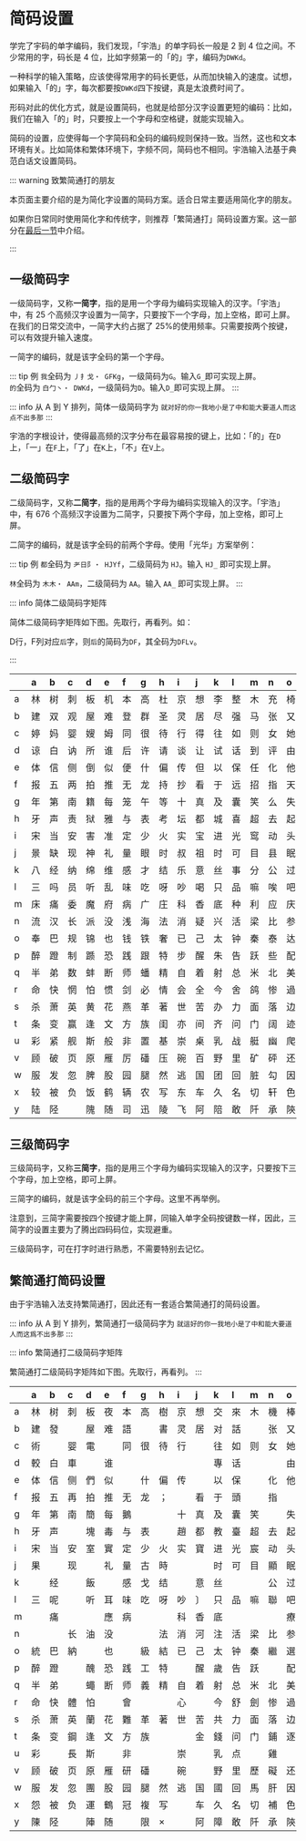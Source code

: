 <script setup>
import Chaifen from '@/chaifen/Chaifen.vue'
</script>

# 简码设置

学完了宇码的单字编码，我们发现，「宇浩」的单字码长一般是 2 到 4 位之间。不少常用的字，码长是 4 位，比如字频第一的「的」字，编码为`DWKd`。
<Chaifen char='的' :parts='[5,2,1]' />

一种科学的输入策略，应该使得常用字的码长更低，从而加快输入的速度。试想，如果输入「的」字，每次都要按`DWKd`四下按键，真是太浪费时间了。

形码对此的优化方式，就是设置简码，也就是给部分汉字设置更短的编码：比如，我们在输入「的」时，只要按上一个字母和空格键，就能实现输入。

简码的设置，应使得每一个字简码和全码的编码规则保持一致。当然，这也和文本环境有关。比如简体和繁体环境下，字频不同，简码也不相同。宇浩输入法基于典范白话文设置简码。

::: warning 致繁简通打的朋友

本页面主要介绍的是为简化字设置的简码方案。适合日常主要适用简化字的朋友。

如果你日常同时使用简化字和传统字，则推荐「繁简通打」简码设置方案。这一部分在[最后一节](#繁简通打简码设置)中介绍。

:::

## 一级简码字

一级简码字，又称**一简字**，指的是用一个字母为编码实现输入的汉字。「宇浩」中，有 25 个高频汉字设置为一简字，只要按下一个字母，加上空格，即可上屏。在我们的日常交流中，一简字大约占据了 25%的使用频率。只需要按两个按键，可以有效提升输入速度。

一简字的编码，就是该字全码的第一个字母。

::: tip 例
`我`全码为 `丿扌戈・ GFKg`，一级简码为`G`。输入`G_`即可实现上屏。  
<Chaifen char='我' :parts='[1,1,2,3]' :colors='[1,0,2,3,5,1]' />
`的`全码为 `白⼓丶・ DWKd`，一级简码为`D`。输入`D_`即可实现上屏。
:::

::: info 从 A 到 Y 排列，简体一级简码字为
`就对好的你一我地小是了中和能大要道人而这点不出多那`
:::

宇浩的字根设计，使得最高频的汉字分布在最容易按的键上，比如：「的」在`D`上，「一」在`F`上，「了」在`K`上，「不」在`V`上。

## 二级简码字

二级简码字，又称**二简字**，指的是用两个字母为编码实现输入的汉字。「宇浩」中，有 676 个高频汉字设置为二简字，只要按下两个字母，加上空格，即可上屏。

二简字的编码，就是该字全码的前两个字母。使用「光华」方案举例：

::: tip 例
`都`全码为 `耂日阝・ HJYf`，二级简码为 `HJ`。输入 `HJ_` 即可实现上屏。  
<Chaifen char='都' :parts='[4,4,2]' />

`林`全码为 `木木・ AAm`，二级简码为 `AA`。输入 `AA_` 即可实现上屏。
<Chaifen char='林' :parts='[4,4]' />
:::

::: info 简体二级简码字矩阵

简体二级简码字矩阵如下图。先取行，再看列。如：

D行，F列对应`后`字，则`后`的简码为`DF`，其全码为`DFLv`。
<Chaifen char='后' :parts='[2,1,3]' />

:::

<!-- do not translate -->

|      | a    | b    | c    | d    | e    | f    | g    | h    | i    | j    | k    | l    | m    | n    | o    | p    | q    | r    | s    | t    | u    | v    | w    | x    | y    | z    |
| :--- | :--- | :--- | :--- | :--- | :--- | :--- | :--- | :--- | :--- | :--- | :--- | :--- | :--- | :--- | :--- | :--- | :--- | :--- | :--- | :--- | :--- | :--- | :--- | :--- | :--- | :--- |
| a    | 林   | 树   | 刺   | 板   | 机   | 本   | 高   | 杜   | 京   | 想   | 李   | 整   | 木   | 充   | 椅   | 株   | 样   | 枪   | 模   | 格   | 市   | 杯   | 击   | 栋   | 杨   |      |
| b    | 建   | 双   | 观   | 屋   | 难   | 登   | 群   | 圣   | 灵   | 居   | 尽   | 强   | 马   | 张   | 又   | 皮   | 弹   | 验   | 通   | 骇   | 引   | 颇   | 屈   | 欢   | 言   |      |
| c    | 婷   | 妈   | 婴   | 嫂   | 姆   | 同   | 很   | 待   | 行   | 得   | 往   | 如   | 则   | 女   | 她   | 露   | 赚   | 内   | 刚   | 败   | 贴   | 雨   | 购   | 彻   | 娜   |      |
| d    | 谅   | 白   | 讷   | 所   | 谁   | 后   | 许   | 请   | 谈   | 让   | 试   | 话   | 到   | 评   | 由   | 片   | 说   | 认   | 谋   | 该   | 谣   | 谓   | 调   | 向   | 帮   | 至   |
| e    | 体   | 信   | 侧   | 倒   | 似   | 便   | 什   | 偏   | 传   | 但   | 以   | 保   | 任   | 化   | 他   | 件   | 伴   | 价   | 风   | 们   | 在   | 偶   | 有   | 像   | 亿   | 𠂇    |
| f    | 报   | 五   | 两   | 拍   | 推   | 无   | 龙   | 持   | 抄   | 看   | 于   | 远   | 招   | 指   | 天   | 正   | 来   | 势   | 手   | 挤   | 摇   | 画   | 万   | 死   | 扬   |      |
| g    | 年   | 第   | 南   | 籍   | 每   | 笼   | 午   | 等   | 十   | 真   | 及   | 囊   | 笑   | 么   | 失   | 延   | 气   | 答   | 舞   | 简   | 怎   | 箅   | 筋   | 索   | 卖   | 竹   |
| h    | 牙   | 声   | 责   | 狱   | 雅   | 与   | 表   | 考   | 坛   | 都   | 城   | 喜   | 超   | 去   | 起   | 址   | 幸   | 志   | 士   | 房   | 狐   | 坏   | 静   | 壶   | 场   | 走   |
| i    | 宋   | 当   | 安   | 害   | 准   | 定   | 少   | 火   | 实   | 宝   | 进   | 光   | 窎   | 动   | 头   | 空   | 烂   | 二   | 寒   | 家   | 常   | 烦   | 烟   | 次   | 炀   |      |
| j    | 景   | 缺   | 现   | 神   | 礼   | 量   | 眼   | 时   | 叔   | 祖   | 时   | 可   | 目   | 县   | 眠   | 星   | 且   | 日   | 示   | 故   | 显   | 上   | 明   | 下   | 曰   | 早   |
| k    | 八   | 经   | 纳   | 绵   | 维   | 感   | 才   | 结   | 乐   | 意   | 丝   | 事   | 分   | 公   | 过   | 红   | 继   | 给   | 为   | 孩   | 站   | 留   | 约   | 绝   | 成   | 子   |
| l    | 三   | 吗   | 员   | 听   | 乱   | 味   | 吃   | 呀   | 吵   | 喝   | 只   | 品   | 嘛   | 唉   | 吧   | 嘴   | 虽   | 哈   | 别   | 敌   | 忠   | 口   | 叫   | 吹   | 啊   |      |
| m    | 床   | 痛   | 委   | 魔   | 府   | 病   | 广   | 庄   | 科   | 香   | 底   | 种   | 利   | 应   | 庆   | 疵   | 千   | 座   | 度   | 疼   | 店   | 重   | 乌   | 称   | 瘾   | 豸   |
| n    | 流   | 汉   | 长   | 派   | 没   | 浅   | 海   | 法   | 消   | 疑   | 兴   | 活   | 梁   | 比   | 参   | 酒   | 平   | 滑   | 水   | 游   | 浮   | 源   | 熊   | 学   | 幻   |      |
| o    | 奉   | 巴   | 规   | 锦   | 也   | 钱   | 铁   | 奢   | 已   | 己   | 太   | 钟   | 秦   | 泰   | 达   | 镖   | 夹   | 忌   | 错   | 改   | 套   | 奋   | 钥   | 民   | 锕   | 之   |
| p    | 醉   | 蹬   | 制   | 踬   | 恐   | 践   | 跟   | 特   | 步   | 醒   | 朱   | 告   | 跃   | 些   | 配   | 酷   | 蹲   | 龄   | 生   | 路   | 踩   | 项   | 先   | 西   | 邛   | 足   |
| q    | 半   | 弟   | 数   | 蚌   | 断   | 师   | 蟠   | 精   | 自   | 着   | 射   | 总   | 米   | 北   | 美   | 差   | 首   | 息   | 身   | 遂   | 普   | 兽   | 前   | 将   | 羊   |      |
| r    | 命   | 快   | 惘   | 怕   | 惯   | 剑   | 必   | 情   | 会   | 全   | 今   | 舍   | 鸽   | 惨   | 過   | 性   | 悦   | 从   | 懂   | 忙   | 个   | 怀   | 瓦   | 惭   | 忆   |      |
| s    | 杀   | 萧   | 英   | 黄   | 花   | 燕   | 革   | 著   | 世   | 苦   | 办   | 力   | 面   | 落   | 边   | 茜   | 蒋   | 茶   | 苏   | 芒   | 蓝   | 苗   | 散   | 带   | 用   |      |
| t    | 条   | 变   | 赢   | 逢   | 文   | 方   | 族   | 闺   | 亦   | 间   | 齐   | 问   | 门   | 阔   | 迹   | 銑   | 蛮   | 闪   | 务   | 放   | 处   | 备   | 望   | 阎   | 阚   |      |
| u    | 彩   | 紧   | 舰   | 斯   | 般   | 非   | 置   | 基   | 崇   | 桌   | 乳   | 战   | 艇   | 幽   | 爬   | 髭   | 其   | 虑   | 山   | 峰   | 虚   | 岸   | 期   | 爱   | 崡   | 爪   |
| v    | 顾   | 破   | 页   | 原   | 雁   | 厉   | 磻   | 压   | 碗   | 百   | 野   | 里   | 矿   | 砰   | 还   | 硒   | 碰   | 思   | 男   | 田   | 厮   | 羽   | 础   | 确   | 乭   |      |
| w    | 服   | 发   | 忽   | 脾   | 股   | 园   | 腿   | 然   | 逃   | 国   | 团   | 回   | 脏   | 勾   | 因   | 胜   | 脱   | 儿   | 胁   | 收   | 圜   | 甸   | 四   | 脆   | 月   |      |
| x    | 较   | 被   | 负   | 饭   | 鹤   | 辆   | 农   | 写   | 东   | 车   | 久   | 名   | 切   | 轩   | 色   | 鳔   | 鲜   | 轮   | 解   | 鲂   | 外   | 鱼   | 袍   | 军   | 衤   |      |
| y    | 陆   | 陉   |      | 隗   | 随   | 司   | 迅   | 陵   | 飞   | 阿   | 陪   | 敢   | 阡   | 承   | 陝   | 蛋   | 隧   | 队   | 陑   | 防   | 阽   | 陌   | 阴   | 阵   | 书   |      |

<!-- do not translate -->

## 三级简码字

三级简码字，又称**三简字**，指的是用三个字母为编码实现输入的汉字，只要按下三个字母，加上空格，即可上屏。

三简字的编码，就是该字全码的前三个字母。这里不再举例。

注意到，三简字需要按四个按键才能上屏，同输入单字全码按键数一样，因此，三简字的设置主要为了腾出四码码位，实现避重。

三级简码字，可在打字时进行熟悉，不需要特别去记忆。

## 繁简通打简码设置

由于宇浩输入法支持繁简通打，因此还有一套适合繁简通打的简码设置。

::: info 从 A 到 Y 排列，繁简通打一级简码字为
`就這好的你一我地小是了中和能大要道人而这爲不出多那`
:::

::: info 繁简通打二级简码字矩阵

繁简通打二级简码字矩阵如下图。先取行，再看列。
:::

<!-- do not translate -->
|      | a    | b    | c    | d    | e    | f    | g    | h    | i    | j    | k    | l    | m    | n    | o    | p    | q    | r    | s    | t    | u    | v    | w    | x    | y    | z    |
| :--- | :--- | :--- | :--- | :--- | :--- | :--- | :--- | :--- | :--- | :--- | :--- | :--- | :--- | :--- | :--- | :--- | :--- | :--- | :--- | :--- | :--- | :--- | :--- | :--- | :--- | :--- |
| a    | 林   | 树   | 刺   | 板   | 夜   | 本   | 高   | 樹   | 京   | 想   | 交   | 來   | 木   | 機   | 棒   | 標   | 样   | 雜   | 模   | 格   | 市   | 裏   | 击   | 枕   | 杨   |      |
| b    | 建   | 發   |      | 屋   | 难   | 語   |      | 書   | 灵   | 居   | 对   | 話   |      | 张   | 又   | 皮   | 説   | 論   |      | 該   | 引   | 謂   |      | 欢   | 言   |      |
| c    | 術   |      | 婴   | 電   |      | 同   | 很   | 待   | 行   |      | 往   | 如   | 则   | 女   | 她   | 露   | 剛   | 内   | 刚   | 败   | 贴   | 雨   | 媽   | 衡   | 娜   |      |
| d    | 較   | 白   | 車   |      | 谁   |      |      |      |      |      | 專   | 话   |      |      | 由   | 片   | 说   | 认   |      | 该   |      | 谓   |      | 向   | 帮   | 至   |
| e    | 体   | 信   | 侧   | 們   | 似   |      | 什   | 偏   | 传   |      | 以   | 保   |      | 化   | 他   | 件   | 伴   | 偷   | 风   | 们   | 在   | 優   | 有   | 像   | 亿   | 𠂇    |
| f    | 报   | 五   | 再   | 拍   | 推   | 无   | 龙   | ；   |      | 看   | 于   | 頭   |      | 指   |      | 正   | 来   | 势   | 手   | 挤   | 兩   | 画   | 未   | 死   | 扬   |      |
| g    | 年   | 第   | 南   | 簡   | 每   | 鵝   |      |      | 十   | 真   | 及   | 囊   | 笑   |      | 失   | 延   |      | 答   | 無   | 简   | 怎   | 箅   | 筋   | 索   | 卖   | 竹   |
| h    | 牙   | 声   |      | 塊   | 毒   | 与   | 表   |      | 趙   | 都   | 教   | 臺   | 超   | 去   | 起   | 址   |      | 志   | 士   |      | 獨   | 坏   | 青   | 坎   | 场   | 走   |
| i    | 宋   | 当   | 安   | 室   | 實   | 定   | 少   | 火   | 实   | 寶   | 进   | 光   | 宸   | 动   | 头   | 空   | 窮   | 二   |      | 家   | 常   |      | 察   |      | 炀   |      |
| j    | 果   |      | 现   |      | 礼   | 量   | 古   | 時   |      |      | 时   | 可   | 目   | 顯   | 眠   | 星   | 且   | 日   | 示   | 故   | 環   | 上   |      | 下   | 曰   | 早   |
| k    |      | 经   |      | 飯   |      | 感   | 戈   | 结   |      | 意   | 丝   |      |      | 公   | 过   | 式   | 继   | 入   |      | 孩   | 站   |      |      |      | 成   | 子   |
| l    | 三   | 呢   |      | 听   | 耳   | 味   | 吃   | 呀   | 吵   | 〕   | 只   | 品   | 嘛   | 聯   | 吧   | 嘴   | 虽   | 哈   |      | 敌   | 忠   | 口   |      | 吹   | 啊   |      |
| m    |      | 痛   |      |      | 應   | 病   |      |      | 科   | 香   | 底   |      |      |      | 療   | 穢   | 千   |      | 度   | 疼   | 店   | 動   |      | 移   |      | 豸   |
| n    |      |      | 长   | 油   | 没   |      |      | 法   | 消   | 河   | 注   | 活   | 梁   | 比   | 参   | 酒   | 平   | 染   | 水   | 游   | 浮   | 源   | 沒   | 学   | 幻   |      |
| o    | 統   | 巴   | 納   |      | 也   |      | 級   | 結   | 已   | 己   | 太   | 钟   | 秦   | 繼   | 選   | 紅   | 夹   | 給   | 错   | 改   | 套   | 細   | 約   | 民   | 锕   | 之   |
| p    | 醉   | 蹬   |      | 醜   | 恐   | 践   | 工   | 特   |      | 醒   | 歲   | 告   | 跃   |      | 配   | 酷   | 蹲   | 齡   | 生   | 路   | 蹈   | 項   | 物   | 西   |      | 足   |
| q    | 半   | 弟   |      | 蠅   | 断   | 师   | 義   | 精   | 自   | 着   | 射   | 总   | 米   | 北   | 美   | 差   | 首   | 息   | 身   | 蜂   | 並   | 鼻   | 前   | 将   | 羊   |      |
| r    | 命   | 快   | 體   | 怕   |      | 會   |      |      | 心   |      | 今   | 舒   | 劍   | 惨   | 過   | 性   | 悦   | 从   | 懂   | 忙   | 个   | 怀   | 瓦   | 懈   | 忆   |      |
| s    | 杀   | 萧   | 英   | 蘭   | 花   | 難   | 革   | 著   | 世   | 苦   | 共   | 力   | 面   | 落   | 边   | 蘋   | 蒋   |      | 華   | 荒   | 菜   | 萬   | 散   | 带   | 用   |      |
| t    | 条   | 变   | 鋼   | 逢   | 文   | 方   | 族   |      |      | 金   | 錢   | 问   | 门   | 鋪   | 逐   | 鑽   | 蛮   | 於   | 錯   | 放   | 处   | 备   |      | 銘   | 阚   |      |
| u    | 彩   |      | 長   | 斯   |      | 非   |      |      | 崇   |      | 乳   | 点   |      | 雞   |      | 髭   | 其   | 悲   | 山   | 處   | 虚   | 岸   | 期   | 受   | 崡   | 爪   |
| v    | 顾   | 破   | 页   | 原   | 雁   | 研   | 磻   |      | 碗   |      | 野   | 里   | 歷   | 礙   | 还   | 硃   | 碰   | 界   |      | 田   |      |      | 憂   |      | 乭   |      |
| w    | 服   | 发   | 忽   | 團   | 股   | 园   | 腿   | 然   | 逃   | 国   | 國   | 回   | 馬   | 肝   | 因   | 胜   | 脱   | 儿   | 臟   | 收   | 脹   | 膠   | 四   | 脆   | 月   |      |
| x    | 怨   | 被   | 负   | 運   | 鶴   | 冠   | 複   | 写   |      | 车   | 久   | 名   | 切   | 補   | 色   | 鳔   | 欠   | 轮   | 解   | 鲂   | 外   |      | 顿   |      | 衤   |      |
| y    | 陳   | 陉   |      | 陣   | 随   |      | 限   | ×    |      | 阿   | 障   | 敢   | 阡   | 承   | 陝   | 蛋   | 隊   | 除   | 陑   | 防   | 隱   | 陌   | 際   | 阵   | 书   |      |
<!-- do not translate -->

